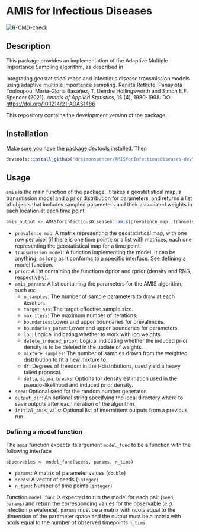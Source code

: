 # AMIS for Infectious Diseases

[![R-CMD-check](https://github.com/drsimonspencer/AMISforInfectiousDiseases-dev/actions/workflows/R-CMD-check.yaml/badge.svg)](https://github.com/drsimonspencer/AMISforInfectiousDiseases-dev/actions/workflows/R-CMD-check.yaml)

## Description

This package provides an implementation of the Adaptive Multiple
Importance Sampling algorithm, as described in 

Integrating geostatistical maps and infectious disease transmission models using adaptive multiple importance sampling.
Renata Retkute, Panayiota Touloupou, María-Gloria Basáñez, T. Deirdre Hollingsworth and Simon E.F. Spencer (2021).
_Annals of Applied Statistics_, 15 (4), 1980-1998. DOI https://doi.org/10.1214/21-AOAS1486 

This repository contains the development version of the package.

## Installation

Make sure you have the package [devtools](https://devtools.r-lib.org/)
installed. Then

```R
devtools::install_github("drsimonspencer/AMISforInfectiousDiseases-dev")
```

## Usage

`amis` is the main function of the package. It takes a
geostatistical map, a transmission model and a prior distribution for parameters, 
and returns a list of objects that includes sampled parameters and their associated weights 
in each location at each time point.

```R
amis_output <- AMISforInfectiousDiseases::amis(prevalence_map, transmission_model, prior, amis_params)
```

- `prevalence_map`: A matrix representing the geostatistical map, with one
  row per pixel (if there is one time point); or a list with matrices, 
  each one representing the geostatistical map for a time point.
- `transmission_model`: A function implementing the model. It can be anything, as
  long as it conforms to a specific interface. See defining a model
  function.
- `prior`: A list containing the functions dprior and rprior (density and RNG, respectively).
- `amis_params`: A list containing the parameters for the AMIS algorithm, such as:
  - `n_samples`: The number of sample parameters to draw at each iteration.
  - `target_ess`: The target effective sample size.
  - `max_iters`: The maximum number of iterations.
  - `boundaries`: Lower and upper boundaries for prevalences.
  - `boundaries_param`: Lower and upper boundaries for parameters.
  - `log`: Logical indicating whether to work with log weights.
  - `delete_induced_prior`: Logical indicating whether the induced prior density is to be deleted in the update of weights.
  - `mixture_samples`: The number of samples drawn from the weighted distribution to fit a new mixture to.
  - `df`: Degrees of freedom in the t-distributions, used yield a heavy tailed proposal.
  - `delta`, `sigma`, `breaks`: Options for density estimation used in the pseudo-likelihood and induced prior density.
- `seed`: Optional seed for the random number generator.
- `output_dir`: An optional string specifying the local directory where to save outputs after each iteration of the algorithm.
- `initial_amis_vals`: Optional list of intermittent outputs from a previous run.
  
  
### Defining a model function

The `amis` function expects its argument `model_func` to be a function with the 
following interface

```
observables <- model_func(seeds, params, n_tims)
```

- `params`: A matrix of parameter values (`double`) 
- `seeds`: A vector of seeds (`integer`)
- `n_tims`: Number of time points (`integer`)

Function `model_func` is expected to run the model for each pair
(`seed`, `params`) and return the corresponding values for the
observable (_e.g._ infection prevalence). `params` must be a matrix
with ncols equal to the dimension of the parameter space and the output
must be a matrix with ncols equal to the number of observed timepoints `n_tims`.
